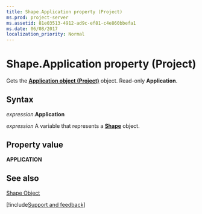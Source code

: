```yaml
---
title: Shape.Application property (Project)
ms.prod: project-server
ms.assetid: 81e03513-4912-ad9c-ef81-c4e860bbefa1
ms.date: 06/08/2017
localization_priority: Normal
---
```



# Shape.Application property (Project)
Gets the  **[Application object (Project)](Project.Application.md)** object. Read-only **Application**.

## Syntax

_expression_.**Application**

_expression_ A variable that represents a **[Shape](Project.Shape.md)** object.


## Property value

 **APPLICATION**


## See also


[Shape Object](Project.shape.md)

[!include[Support and feedback](~/includes/feedback-boilerplate.md)]